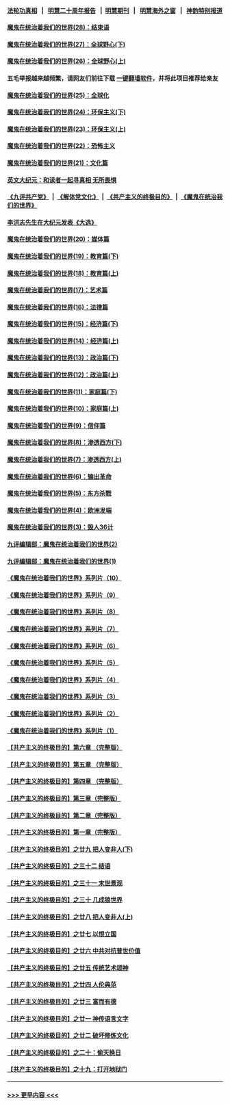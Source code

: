 #### [法轮功真相](https://github.com/gfw-breaker/truth/blob/master/README.md?t=0) &nbsp;&nbsp;|&nbsp;&nbsp; [明慧二十周年报告](https://github.com/gfw-breaker/mh-reports/blob/master/README.md?t=0) &nbsp;&nbsp;|&nbsp;&nbsp;[明慧期刊](https://github.com/gfw-breaker/mh-qikan) &nbsp;&nbsp;|&nbsp;&nbsp; [明慧海外之窗](https://github.com/gfw-breaker/mh-news/blob/master/README.md?t=0) &nbsp;&nbsp;|&nbsp;&nbsp; [神韵特别报道](https://github.com/gfw-breaker/mh-news/blob/master/shenyun.md?t=0)
#### [魔鬼在统治着我们的世界(28)：结束语](../pages/nsc422/n10936246.md?t=06171601) 
#### [魔鬼在统治着我们的世界(27)：全球野心(下)](../pages/nsc422/n10928319.md?t=06171601) 
#### [魔鬼在统治着我们的世界(26)：全球野心(上)](../pages/nsc422/n10900318.md?t=06171601) 
#### 五毛举报越来越频繁，请网友们前往下载 [一键翻墙软件](https://github.com/gfw-breaker/ssr-accounts)，并将此项目推荐给亲友
#### [魔鬼在统治着我们的世界(25)：全球化](../pages/nsc422/n10788205.md?t=06171601) 
#### [魔鬼在统治着我们的世界(24)：环保主义(下)](../pages/nsc422/n10695307.md?t=06171601) 
#### [魔鬼在统治着我们的世界(23)：环保主义(上)](../pages/nsc422/n10688613.md?t=06171601) 
#### [魔鬼在统治着我们的世界(22)：恐怖主义](../pages/nsc422/n10614727.md?t=06171601) 
#### [魔鬼在统治着我们的世界(21)：文化篇](../pages/nsc422/n10597706.md?t=06171601) 
#### [英文大纪元：和读者一起寻真相 无所畏惧](../pages/nsc422/n12542027.md?t=06171601) 
#### [《九评共产党》](https://github.com/begood0513/9ping.md/blob/master/README.md) &nbsp;|&nbsp; [《解体党文化》](../../../../jtdwh.md/blob/master/README.md)  &nbsp;|&nbsp; [《共产主义的终极目的》](../../../../gczydzjmd.md/blob/master/README.md) &nbsp;|&nbsp; [《魔鬼在统治我们的世界》](../../../../mgztzwmdsj.md/blob/master/README.md) 
#### [李洪志先生在大纪元发表《大选》](../pages/nsc422/n12534746.md?t=06171601) 
#### [魔鬼在统治着我们的世界(20)：媒体篇](../pages/nsc422/n10586579.md?t=06171601) 
#### [魔鬼在统治着我们的世界(19)：教育篇(下)](../pages/nsc422/n10564808.md?t=06171601) 
#### [魔鬼在统治着我们的世界(18)：教育篇(上)](../pages/nsc422/n10526970.md?t=06171601) 
#### [魔鬼在统治着我们的世界(17)：艺术篇](../pages/nsc422/n10499093.md?t=06171601) 
#### [魔鬼在统治着我们的世界(16)：法律篇](../pages/nsc422/n10485969.md?t=06171601) 
#### [魔鬼在统治着我们的世界(15)：经济篇(下)](../pages/nsc422/n10469975.md?t=06171601) 
#### [魔鬼在统治着我们的世界(14)：经济篇(上)](../pages/nsc422/n10457370.md?t=06171601) 
#### [魔鬼在统治着我们的世界(13)：政治篇(下)](../pages/nsc422/n10448270.md?t=06171601) 
#### [魔鬼在统治着我们的世界(12)：政治篇(上)](../pages/nsc422/n10444576.md?t=06171601) 
#### [魔鬼在统治着我们的世界(11)：家庭篇(下)](../pages/nsc422/n10440961.md?t=06171601) 
#### [魔鬼在统治着我们的世界(10)：家庭篇(上)](../pages/nsc422/n10435448.md?t=06171601) 
#### [魔鬼在统治着我们的世界(9)：信仰篇](../pages/nsc422/n10432159.md?t=06171601) 
#### [魔鬼在统治着我们的世界(8)：渗透西方(下)](../pages/nsc422/n10429603.md?t=06171601) 
#### [魔鬼在统治着我们的世界(7)：渗透西方(上)](../pages/nsc422/n10426013.md?t=06171601) 
#### [魔鬼在统治着我们的世界(6)：输出革命](../pages/nsc422/n10421536.md?t=06171601) 
#### [魔鬼在统治着我们的世界(5)：东方杀戮](../pages/nsc422/n10417707.md?t=06171601) 
#### [魔鬼在统治着我们的世界(4)：欧洲发端](../pages/nsc422/n10414890.md?t=06171601) 
#### [魔鬼在统治着我们的世界(3)：毁人36计](../pages/nsc422/n10411583.md?t=06171601) 
#### [九评编辑部：魔鬼在统治着我们的世界(2)](../pages/nsc422/n10410036.md?t=06171601) 
#### [九评编辑部：魔鬼在统治着我们的世界(1)](../pages/nsc422/n10406825.md?t=06171601) 
#### [《魔鬼在统治着我们的世界》系列片（10）](../pages/nsc422/n12292670.md?t=06171601) 
#### [《魔鬼在统治着我们的世界》系列片（9）](../pages/nsc422/n12290859.md?t=06171601) 
#### [《魔鬼在统治着我们的世界》系列片（8）](../pages/nsc422/n12287445.md?t=06171601) 
#### [《魔鬼在统治着我们的世界》系列片（7）](../pages/nsc422/n12283425.md?t=06171601) 
#### [《魔鬼在统治着我们的世界》系列片（6）](../pages/nsc422/n12282314.md?t=06171601) 
#### [《魔鬼在统治着我们的世界》系列片（5）](../pages/nsc422/n12281419.md?t=06171601) 
#### [《魔鬼在统治着我们的世界》系列片（4）](../pages/nsc422/n12274024.md?t=06171601) 
#### [《魔鬼在统治着我们的世界》系列片（3）](../pages/nsc422/n12271322.md?t=06171601) 
#### [《魔鬼在统治着我们的世界》系列片（2）](../pages/nsc422/n12269049.md?t=06171601) 
#### [《魔鬼在统治着我们的世界》系列片（1）](../pages/nsc422/n12267575.md?t=06171601) 
#### [【共产主义的终极目的】第六章 （完整版）](../pages/nsc422/n11428913.md?t=06171601) 
#### [【共产主义的终极目的】第五章 （完整版）](../pages/nsc422/n11428912.md?t=06171601) 
#### [【共产主义的终极目的】第四章 （完整版）](../pages/nsc422/n11428907.md?t=06171601) 
#### [【共产主义的终极目的】第三章（完整版）](../pages/nsc422/n11428848.md?t=06171601) 
#### [【共产主义的终极目的】第二章（完整版）](../pages/nsc422/n11428831.md?t=06171601) 
#### [【共产主义的终极目的】第一章（完整版）](../pages/nsc422/n11417651.md?t=06171601) 
#### [【共产主义的终极目的】之廿九 把人变非人(下)](../pages/nsc422/n11344140.md?t=06171601) 
#### [【共产主义的终极目的】之三十二 结语](../pages/nsc422/n11360535.md?t=06171601) 
#### [【共产主义的终极目的】之三十一 末世景观](../pages/nsc422/n11351129.md?t=06171601) 
#### [【共产主义的终极目的】之三十 几成狼世界](../pages/nsc422/n11348280.md?t=06171601) 
#### [【共产主义的终极目的】之廿八 把人变非人(上)](../pages/nsc422/n11340492.md?t=06171601) 
#### [【共产主义的终极目的】之廿七 以恨立国](../pages/nsc422/n11336944.md?t=06171601) 
#### [【共产主义的终极目的】之廿六 中共对抗普世价值](../pages/nsc422/n11324785.md?t=06171601) 
#### [【共产主义的终极目的】之廿五 传统艺术颂神](../pages/nsc422/n11296396.md?t=06171601) 
#### [【共产主义的终极目的】之廿四 人伦典范](../pages/nsc422/n11296397.md?t=06171601) 
#### [【共产主义的终极目的】之廿三 富而有德](../pages/nsc422/n11283598.md?t=06171601) 
#### [【共产主义的终极目的】之廿一 神传语言文字](../pages/nsc422/n11263265.md?t=06171601) 
#### [【共产主义的终极目的】之廿二 破坏修炼文化](../pages/nsc422/n11245728.md?t=06171601) 
#### [【共产主义的终极目的】之二十：偷天换日](../pages/nsc422/n11238846.md?t=06171601) 
#### [【共产主义的终极目的】之十九：打开地狱门](../pages/nsc422/n11206376.md?t=06171601) 

----
#### [ >>> 更早内容 <<< ](../indexes/nsc422-earlier.md)
